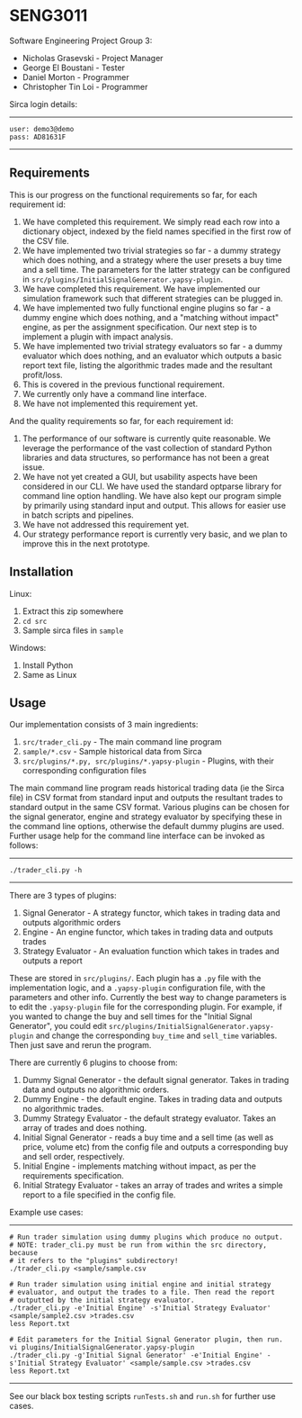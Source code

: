 SENG3011
========

Software Engineering Project Group 3:

* Nicholas Grasevski - Project Manager
* George El Boustani - Tester
* Daniel Morton - Programmer
* Christopher Tin Loi - Programmer

Sirca login details:

----
    user: demo3@demo
    pass: AD81631F
----

Requirements
------------
This is our progress on the functional requirements so far, for each requirement id:

1. We have completed this requirement. We simply read each row into a dictionary object, indexed by the field names specified in the first row of the CSV file.
2. We have implemented two trivial strategies so far - a dummy strategy which does nothing, and a strategy where the user presets a buy time and a sell time. The parameters for the latter strategy can be configured in `src/plugins/InitialSignalGenerator.yapsy-plugin`.
3. We have completed this requirement. We have implemented our simulation framework such that different strategies can be plugged in.
4. We have implemented two fully functional engine plugins so far - a dummy engine which does nothing, and a "matching without impact" engine, as per the assignment specification. Our next step is to implement a plugin with impact analysis.
5. We have implemented two trivial strategy evaluators so far - a dummy evaluator which does nothing, and an evaluator which outputs a basic report text file, listing the algorithmic trades made and the resultant profit/loss.
6. This is covered in the previous functional requirement.
7. We currently only have a command line interface.
8. We have not implemented this requirement yet.

And the quality requirements so far, for each requirement id:

1. The performance of our software is currently quite reasonable. We leverage the performance of the vast collection of standard Python libraries and data structures, so performance has not been a great issue.
2. We have not yet created a GUI, but usability aspects have been considered in our CLI. We have used the standard optparse library for command line option handling. We have also kept our program simple by primarily using standard input and output. This allows for easier use in batch scripts and pipelines.
3. We have not addressed this requirement yet.
4. Our strategy performance report is currently very basic, and we plan to improve this in the next prototype.

Installation
------------
Linux:

1. Extract this zip somewhere
2. `cd src`
3. Sample sirca files in `sample`

Windows:

1. Install Python
2. Same as Linux

Usage
-----
Our implementation consists of 3 main ingredients:

1. `src/trader_cli.py` - The main command line program
2. `sample/*.csv` - Sample historical data from Sirca
3. `src/plugins/*.py, src/plugins/*.yapsy-plugin` - Plugins, with their corresponding configuration files

The main command line program reads historical trading data (ie the Sirca file) in CSV format from standard input and outputs the resultant trades to standard output in the same CSV format. Various plugins can be chosen for the signal generator, engine and strategy evaluator by specifying these in the command line options, otherwise the default dummy plugins are used. Further usage help for the command line interface can be invoked as follows:

----
    ./trader_cli.py -h
----

There are 3 types of plugins:

1. Signal Generator - A strategy functor, which takes in trading data and outputs algorithmic orders
2. Engine - An engine functor, which takes in trading data and outputs trades
3. Strategy Evaluator - An evaluation function which takes in trades and outputs a report

These are stored in `src/plugins/`. Each plugin has a `.py` file with the implementation logic, and a `.yapsy-plugin` configuration file, with the parameters and other info. Currently the best way to change parameters is to edit the `.yapsy-plugin` file for the corresponding plugin. For example, if you wanted to change the buy and sell times for the "Initial Signal Generator", you could edit `src/plugins/InitialSignalGenerator.yapsy-plugin` and change the corresponding `buy_time` and `sell_time` variables. Then just save and rerun the program.

There are currently 6 plugins to choose from:

1. Dummy Signal Generator - the default signal generator. Takes in trading data and outputs no algorithmic orders.
2. Dummy Engine - the default engine. Takes in trading data and outputs no algorithmic trades.
3. Dummy Strategy Evaluator - the default strategy evaluator. Takes an array of trades and does nothing.
4. Initial Signal Generator - reads a buy time and a sell time (as well as price, volume etc) from the config file and outputs a corresponding buy and sell order, respectively.
5. Initial Engine - implements matching without impact, as per the requirements specification.
6. Initial Strategy Evaluator - takes an array of trades and writes a simple report to a file specified in the config file.

Example use cases:

----
    # Run trader simulation using dummy plugins which produce no output.
    # NOTE: trader_cli.py must be run from within the src directory, because
    # it refers to the "plugins" subdirectory!
    ./trader_cli.py <sample/sample.csv

    # Run trader simulation using initial engine and initial strategy
    # evaluator, and output the trades to a file. Then read the report
    # outputted by the initial strategy evaluator.
    ./trader_cli.py -e'Initial Engine' -s'Initial Strategy Evaluator' <sample/sample2.csv >trades.csv
    less Report.txt

    # Edit parameters for the Initial Signal Generator plugin, then run.
    vi plugins/InitialSignalGenerator.yapsy-plugin
    ./trader_cli.py -g'Initial Signal Generator' -e'Initial Engine' -s'Initial Strategy Evaluator' <sample/sample.csv >trades.csv
    less Report.txt
----

See our black box testing scripts `runTests.sh` and `run.sh` for further use cases.

